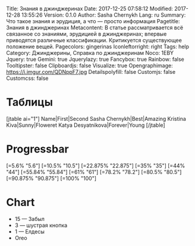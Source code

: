 Title: Знания в джинджеринах
Date: 2017-12-25 07:58:12
Modified: 2017-12-28 13:55:26
Version: 0.1.0
Author: Sasha Chernykh
Lang: ru
Summary: Что такое знания и эрудиция, а что — просто информация
Pagetitle: Знания в джинджеринах
Metacontent: В статье рассматривается всё связанное со знаниями, эрудицией в джинджеринах; впервые приводятся различные классификации. Критикуется существующее положение вещей.
Pagecolors: gingerinas
Iconleftorright: right
Tags: help
Category: Джинджерины, Справка по джинджеринам
Noco: 1EBY
Jquery: true
Gemini: true
Jquerylazy: true
Fancybox: true
Rainbow: false
Tooltipster: false
Clipboardjs: false
Visualize: true
Opengraphimage: https://i.imgur.com/QDNppF7.jpg
Detailspolyfill: false
Customjs: false
Customcss: false

# Таблицы

[jtable ai="1"]
Name|First|Second
Sasha Chernykh|Best|Amazing
Kristina Kiva|Sunny|Floweret
Katya Desyatnikova|Forever|Young
[/jtable]

# Progressbar

[=5.6% "5.6"]
[=10.5% "10.5"]
[=22.875% "22.875"]
[=35% "35"]
[=44% "44"]
[=55.84% "55.84"]
[=61% "61"]
[=78.2% "78.2"]
[=80.5% "80.5"]
[=90.875% "90.875"]
[=100% "100"]

# Chart

<ul class="SashaPieChart">
  <li class="visualize" data-value="15" data-color="salmon">15 — Забыл</li>
  <li class="visualize" data-value="3" data-color="antiquewhite">3 — шустрая кнопка</li>
  <li class="visualize" data-value="2" data-color="coral">1 — Елдесы</li>
  <li class="visualize" data-value="4" data-color="papayawhip">Oreo</li>
</ul>